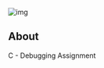 ![img](https://assets.imaginablefutures.com/media/images/ALX_Logo.max-200x150.png)

## About

C - Debugging Assignment
